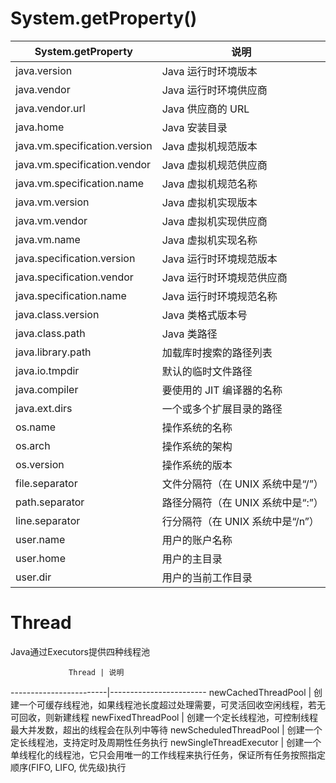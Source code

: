 # System.getProperty()
  System.getProperty | 说明   
------------|-----------------
java.version | Java 运行时环境版本 
java.vendor | Java 运行时环境供应商 
java.vendor.url | Java 供应商的 URL 
java.home | Java 安装目录
java.vm.specification.version | Java 虚拟机规范版本
java.vm.specification.vendor | Java 虚拟机规范供应商
java.vm.specification.name | Java 虚拟机规范名称
java.vm.version | Java 虚拟机实现版本
java.vm.vendor | Java 虚拟机实现供应商
java.vm.name | Java 虚拟机实现名称
java.specification.version | Java 运行时环境规范版本
java.specification.vendor | Java 运行时环境规范供应商
java.specification.name | Java 运行时环境规范名称
java.class.version | Java 类格式版本号
java.class.path | Java 类路径
java.library.path | 加载库时搜索的路径列表
java.io.tmpdir | 默认的临时文件路径
java.compiler | 要使用的 JIT 编译器的名称
java.ext.dirs | 一个或多个扩展目录的路径
os.name | 操作系统的名称
os.arch | 操作系统的架构
os.version | 操作系统的版本
file.separator | 文件分隔符（在 UNIX 系统中是“/”）
path.separator | 路径分隔符（在 UNIX 系统中是“:”）
line.separator | 行分隔符（在 UNIX 系统中是“/n”）
user.name | 用户的账户名称
user.home | 用户的主目录
user.dir | 用户的当前工作目录

# Thread
Java通过Executors提供四种线程池

                 Thread | 说明 
------------------------|------------------------
newCachedThreadPool     | 创建一个可缓存线程池，如果线程池长度超过处理需要，可灵活回收空闲线程，若无可回收，则新建线程
newFixedThreadPool      | 创建一个定长线程池，可控制线程最大并发数，超出的线程会在队列中等待
newScheduledThreadPool  | 创建一个定长线程池，支持定时及周期性任务执行
newSingleThreadExecutor | 创建一个单线程化的线程池，它只会用唯一的工作线程来执行任务，保证所有任务按照指定顺序(FIFO, LIFO, 优先级)执行